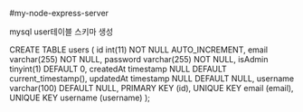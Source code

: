 #my-node-express-server



mysql user테이블 스키마 생성

CREATE TABLE users (
  id int(11) NOT NULL AUTO_INCREMENT,
  email varchar(255) NOT NULL,
  password varchar(255) NOT NULL,
  isAdmin tinyint(1) DEFAULT 0,
  createdAt timestamp NULL DEFAULT current_timestamp(),
  updatedAt timestamp NULL DEFAULT NULL,
  username varchar(100) DEFAULT NULL,
  PRIMARY KEY (id),
  UNIQUE KEY email (email),
  UNIQUE KEY username (username)
);


